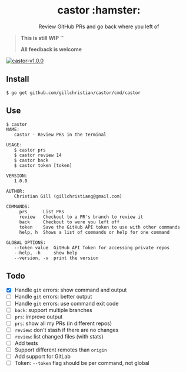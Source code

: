 <h1 align="center">castor :hamster:</h1>

<p align="center">Review GitHub PRs and go back where you left of</p>

> **This is still WIP** :tm:
>
> **All feedback is welcome**

[![castor-v1.0.0](https://asciinema.org/a/205135.png)](https://asciinema.org/a/205135)

## Install

```
$ go get github.com/gillchristian/castor/cmd/castor
```

## Use

```
$ castor
NAME:
   castor - Review PRs in the terminal

USAGE:
   $ castor prs
   $ castor review 14
   $ castor back
   $ castor token [token]

VERSION:
   1.0.0

AUTHOR:
   Christian Gill (gillchristiang@gmail.com)

COMMANDS:
     prs      List PRs
     review   Checkout to a PR's branch to review it
     back     Checkout to were you left off
     token    Save the GitHub API token to use with other commands
     help, h  Shows a list of commands or help for one command

GLOBAL OPTIONS:
   --token value  GitHub API Token for accessing private repos
   --help, -h     show help
   --version, -v  print the version
```

## Todo

- [x] Handle `git` errors: show command and output
- [ ] Handle `git` errors: better output
- [ ] Handle `git` errors: use command exit code
- [ ] `back`: support multiple branches
- [ ] `prs`: improve output
- [ ] `prs`: show all my PRs (in different repos)
- [ ] `review`: don't stash if there are no changes
- [ ] `review`: list changed files (with stats)
- [ ] Add tests
- [ ] Support different remotes than `origin`
- [ ] Add support for GitLab
- [ ] Token: `--token` flag should be per command, not global
